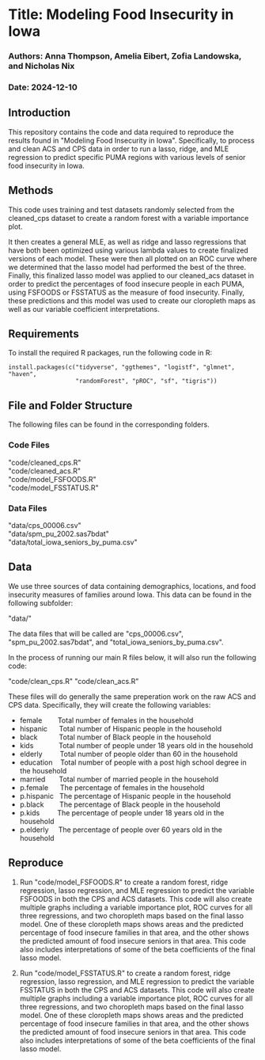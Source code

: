 
# Title: Modeling Food Insecurity in Iowa
### Authors: Anna Thompson, Amelia Eibert, Zofia Landowska, and Nicholas Nix
### Date: 2024-12-10



## Introduction 
This repository contains the code and data required to reproduce the results found in "Modeling Food Insecurity in Iowa". Specifically, to process and clean ACS and CPS data in order to run a lasso, ridge, and MLE regression to predict specific PUMA regions with various levels of senior food insecurity in Iowa. 

## Methods
This code uses training and test datasets randomly selected from the cleaned_cps dataset to create a random forest with a variable importance plot. 

It then creates a general MLE, as well as ridge and lasso regressions that have both been optimized using various lambda values to create finalized versions of each model. These were then all plotted on an ROC curve where we determined that the lasso model had performed the best of the three. Finally, this finalized lasso model was applied to our cleaned_acs dataset in order to predict the percentages of food insecure people in each PUMA, using FSFOODS or FSSTATUS as the measure of food insecurity. Finally, these predictions and this model was used to create our cloropleth maps as well as our variable coefficient interpretations.

## Requirements
To install the required R packages, run the following code in R:

```{r, eval=FALSE}
install.packages(c("tidyverse", "ggthemes", "logistf", "glmnet", "haven", 
                   "randomForest", "pROC", "sf", "tigris"))

```

## File and Folder Structure
The following files can be found in the corresponding folders.

### Code Files
"code/cleaned_cps.R"  
"code/cleaned_acs.R"   
"code/model_FSFOODS.R"   
"code/model_FSSTATUS.R"  

### Data Files
"data/cps_00006.csv"  
"data/spm_pu_2002.sas7bdat"  
"data/total_iowa_seniors_by_puma.csv"  

## Data

We use three sources of data containing demographics, locations, and food insecurity measures of families around Iowa. This data can be found in the following subfolder:

"data/"

The data files that will be called are "cps_00006.csv", "spm_pu_2002.sas7bdat", and "total_iowa_seniors_by_puma.csv".

In the process of running our main R files below, it will also run the following code:

"code/clean_cps.R" 
"code/clean_acs.R"

These files will do generally the same preperation work on the raw ACS and CPS data. Specifically, they will create the following variables:

- female &nbsp;&nbsp;&nbsp;&nbsp;&nbsp;&nbsp;          Total number of females in the household
- hispanic  &nbsp;&nbsp;&nbsp;&nbsp;      Total number of Hispanic people in the household
- black  &nbsp;&nbsp;&nbsp;&nbsp;&nbsp;&nbsp;&nbsp;&nbsp;&nbsp;         Total number of Black people in the household
- kids     &nbsp;&nbsp;&nbsp;&nbsp;&nbsp;&nbsp;&nbsp;&nbsp;&nbsp;&nbsp;&nbsp;       Total number of people under 18 years old in the household
- elderly    &nbsp;&nbsp;&nbsp;&nbsp; &nbsp;&nbsp;    Total number of people older than 60 in the household
- education   &nbsp;&nbsp;    Total number of people with a post high school degree in the household
- married   &nbsp;&nbsp;&nbsp;&nbsp;&nbsp;      Total number of married people in the household
- p.female   &nbsp;&nbsp;&nbsp;&nbsp;     The percentage of females in the household
- p.hispanic  &nbsp;    The percentage of Hispanic people in the household
- p.black    &nbsp;&nbsp;&nbsp;&nbsp;&nbsp;&nbsp;     The percentage of Black people in the household
- p.kids     &nbsp;&nbsp;&nbsp;&nbsp;&nbsp;&nbsp;&nbsp;     The percentage of people under 18 years old in the household
- p.elderly   &nbsp;&nbsp;&nbsp;    The percentage of people over 60 years old in the household

## Reproduce
1. Run "code/model_FSFOODS.R" to create a random forest, ridge regression, lasso regression, and MLE regression to predict the variable FSFOODS in both the CPS and ACS datasets. This code will also create multiple graphs including a variable importance plot, ROC curves for all three regressions, and two choropleth maps based on the final lasso model. One of these cloropleth maps shows areas and the predicted percentage of food insecure families in that area, and the other shows the predicted amount of food insecure seniors in that area. This code also includes interpretations of some of the beta coefficients of the final lasso model.

2. Run "code/model_FSSTATUS.R" to create a random forest, ridge regression, lasso regression, and MLE regression to predict the variable FSSTATUS in both the CPS and ACS datasets. This code will also create multiple graphs including a variable importance plot, ROC curves for all three regressions, and two choropleth maps based on the final lasso model. One of these cloropleth maps shows areas and the predicted percentage of food insecure families in that area, and the other shows the predicted amount of food insecure seniors in that area. This code also includes interpretations of some of the beta coefficients of the final lasso model.
